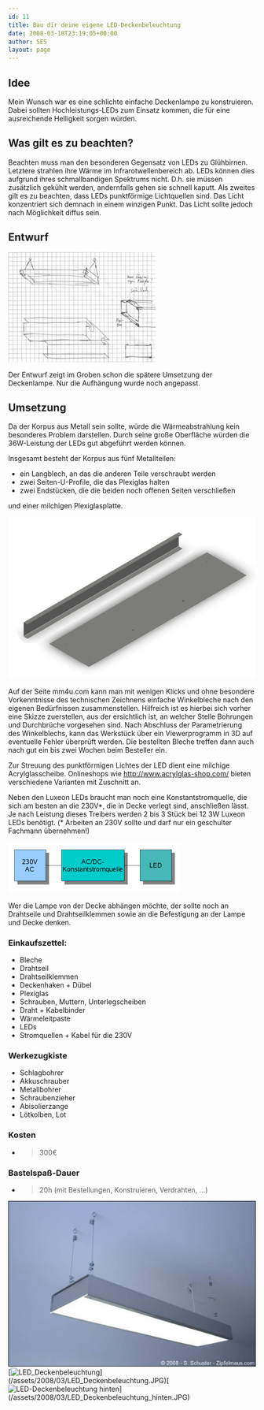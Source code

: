 ```yaml
---
id: 11
title: Bau dir deine eigene LED-Deckenbeleuchtung
date: 2008-03-18T23:19:05+00:00
author: SES
layout: page
---
```

## Idee

Mein Wunsch war es eine schlichte einfache Deckenlampe zu konstruieren. Dabei sollten Hochleistungs-LEDs zum Einsatz kommen, die für eine ausreichende Helligkeit sorgen würden.

## Was gilt es zu beachten?

Beachten muss man den besonderen Gegensatz von LEDs zu Glühbirnen. Letztere strahlen ihre Wärme im Infrarotwellenbereich ab. LEDs können dies aufgrund ihres schmallbandigen Spektrums nicht. D.h. sie müssen zusätzlich gekühlt werden, andernfalls gehen sie schnell kaputt.
Als zweites gilt es zu beachten, dass LEDs punktförmige Lichtquellen sind. Das Licht konzentriert sich demnach in einem winzigen Punkt. Das Licht sollte jedoch nach Möglichkeit diffus sein.

## Entwurf

![Entwurfsskizze](/assets/2008/04/entwurf_sml.jpg)

Der Entwurf zeigt im Groben schon die spätere Umsetzung der Deckenlampe. Nur die Aufhängung wurde noch angepasst.

## Umsetzung

Da der Korpus aus Metall sein sollte, würde die Wärmeabstrahlung kein besonderes Problem darstellen. Durch seine große Oberfläche würden die 36W-Leistung der LEDs gut abgeführt werden können.

Insgesamt besteht der Korpus aus fünf Metallteilen:

  * ein Langblech, an das die anderen Teile verschraubt werden
  * zwei Seiten-U-Profile, die das Plexiglas halten
  * zwei Endstücken, die die beiden noch offenen Seiten verschließen

und einer milchigen Plexiglasplatte.

<img loading="lazy"  title="3D - CAD Simulation" src="/assets/2008/03/cad_3d_sml.png" alt="3D - CAD Simulation"   />

Auf der Seite mm4u.com kann man mit wenigen Klicks und ohne besondere Vorkenntnisse des technischen Zeichnens einfache Winkelbleche nach den eigenen Bedürfnissen zusammenstellen. Hilfreich ist es hierbei sich vorher eine Skizze zuerstellen, aus der ersichtlich ist, an welcher Stelle Bohrungen und Durchbrüche vorgesehen sind. Nach Abschluss der Parametrierung des Winkelblechs, kann das Werkstück über ein Viewerprogramm in 3D auf eventuelle Fehler überprüft werden. Die bestellten Bleche treffen dann auch nach gut ein bis zwei Wochen beim Besteller ein.

Zur Streuung des punktförmigen Lichtes der LED dient eine milchige Acrylglasscheibe.
Onlineshops wie <http://www.acrylglas-shop.com/> bieten verschiedene Varianten mit Zuschnitt an.

Neben den Luxeon LEDs braucht man noch eine Konstantstromquelle, die sich am besten an die 230V\*, die in Decke verlegt sind, anschließen lässt. Je nach Leistung dieses Treibers werden 2 bis 3 Stück bei 12 3W Luxeon LEDs benötigt. (\* Arbeiten an 230V sollte und darf nur ein geschulter Fachmann übernehmen!)

![Spannungswandlung](/assets/2008/04/led_uebersicht.png)

Wer die Lampe von der Decke abhängen möchte, der sollte noch an Drahtseile und Drahtseilklemmen sowie an die Befestigung an der Lampe und Decke denken.

### Einkaufszettel:

  * Bleche
  * Drahtseil
  * Drahtseilklemmen
  * Deckenhaken + Dübel
  * Plexiglas
  * Schrauben, Muttern, Unterlegscheiben
  * Draht + Kabelbinder
  * Wärmeleitpaste
  * LEDs
  * Stromquellen + Kabel für die 230V

### Werkezugkiste

  * Schlagbohrer
  * Akkuschrauber
  * Metallbohrer
  * Schraubenzieher
  * Abisolierzange
  * Lötkolben, Lot

### Kosten

  * >300€

### Bastelspaß-Dauer

  * >20h (mit Bestellungen, Konstruieren, Verdrahten, &#8230;)

<img loading="lazy"  title="LED Deckenlampe" src="/assets/2008/03/img_1506_prot.jpg" alt="LED Deckenlampe"   />
[<img loading="lazy" src="/assets/2008/03/LED_Deckenbeleuchtung-300x225.jpg" alt="LED_Deckenbeleuchtung" title="LED-Deckenbeleuchtung"    srcset="/assets/2008/03/LED_Deckenbeleuchtung-300x225.jpg 300w, /assets/2008/03/LED_Deckenbeleuchtung-1024x768.jpg 1024w, /assets/2008/03/LED_Deckenbeleuchtung.JPG 1240w" sizes="(max-width: 300px) 100vw, 300px" />](/assets/2008/03/LED_Deckenbeleuchtung.JPG)[<img loading="lazy" src="/assets/2008/03/LED_Deckenbeleuchtung_hinten-300x225.jpg" alt="LED-Deckenbeleuchtung hinten" title="LED_Deckenbeleuchtung_hinten"    srcset="/assets/2008/03/LED_Deckenbeleuchtung_hinten-300x225.jpg 300w, /assets/2008/03/LED_Deckenbeleuchtung_hinten-1024x768.jpg 1024w, /assets/2008/03/LED_Deckenbeleuchtung_hinten.JPG 1240w" sizes="(max-width: 300px) 100vw, 300px" />](/assets/2008/03/LED_Deckenbeleuchtung_hinten.JPG)

